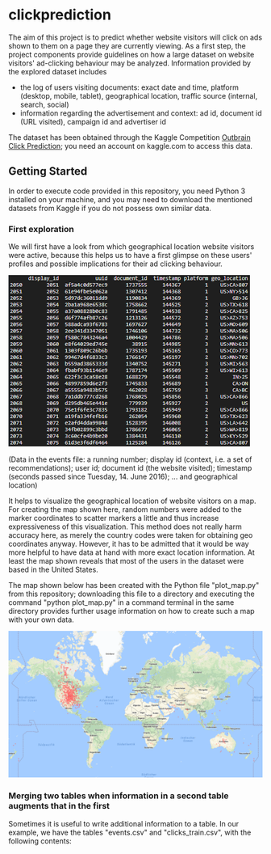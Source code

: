 # clickprediction

The aim of this project is to predict whether website visitors will click on ads shown to them on a page they are currently viewing.
As a first step, the project components provide guidelines on how a large dataset on website visitors' ad-clicking behaviour may be analyzed.
Information provided by the explored dataset includes 
* the log of users visiting documents: exact date and time, platform (desktop, mobile, tablet), geographical location, traffic source (internal, search, social)
* information regarding the advertisement and context: ad id, document id (URL visited), campaign id and advertiser id

The dataset has been obtained through the Kaggle Competition <a href="https://www.kaggle.com/c/Outbrain-click-prediction">Outbrain Click Prediction</a>; you need an account on kaggle.com to access this data.

## Getting Started

In order to execute code provided in this repository, you need Python 3 installed on your machine, and you may need to download the mentioned datasets from Kaggle if you do not possess own similar data.

### First exploration

We will first have a look from which geographical location website visitors were active, because this helps us to have a first glimpse on these users' profiles and possible implications for their ad clicking behaviour.

![alt text](screenshots/s001_events_csv.png "Data in the events file: display id (context, i.e. a set of recommendations), user id, document id (the website visited), timestamp (seconds passed since Tuesday, 14. June 2016), ... and geographical location" )

(Data in the events file: a running number; display id (context, i.e. a set of recommendations); user id; document id (the website visited); timestamp (seconds passed since Tuesday, 14. June 2016); ... and geographical location)

It helps to visualize the geographical location of website visitors on a map. For creating the map shown here, random numbers were added to the marker coordinates to scatter markers a little and thus increase expressiveness of this visualization. This method does not really harm accuracy here, as merely the country codes were taken for obtaining geo coordinates anyway. However, it has to be admitted that it would be way more helpful to have data at hand with more exact location information. At least the map shown reveals that most of the users in the dataset were based in the United States.

The map shown below has been created with the Python file "plot_map.py" from this repository; downloading this file to a directory and executing the command "python plot_map.py" in a command terminal in the same directory provides further usage information on how to create such a map with your own data.

![alt text](screenshots/s002_world_clicks.png "")

### Merging two tables when information in a second table augments that in the first

Sometimes it is useful to write additional information to a table. In our example, we have the tables "events.csv" and "clicks_train.csv", with the following contents:



